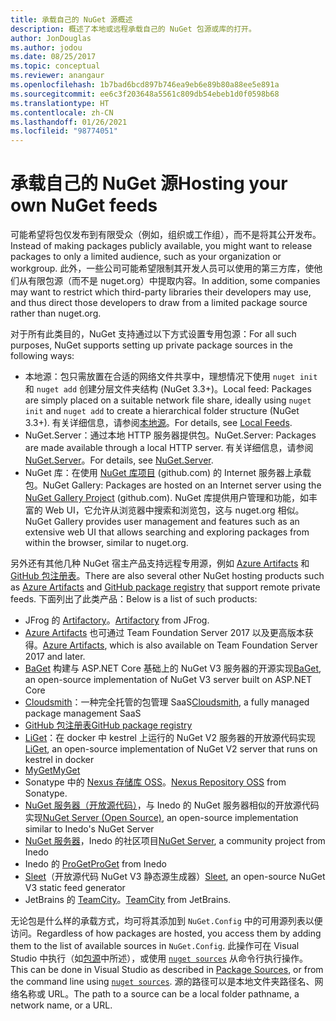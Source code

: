 ```yaml
---
title: 承载自己的 NuGet 源概述
description: 概述了本地或远程承载自己的 NuGet 包源或库的打开。
author: JonDouglas
ms.author: jodou
ms.date: 08/25/2017
ms.topic: conceptual
ms.reviewer: anangaur
ms.openlocfilehash: 1b7bad6bcd897b746ea9eb6e89b80a88ee5e891a
ms.sourcegitcommit: ee6c3f203648a5561c809db54ebeb1d0f0598b68
ms.translationtype: HT
ms.contentlocale: zh-CN
ms.lasthandoff: 01/26/2021
ms.locfileid: "98774051"
---
```

# <a name="hosting-your-own-nuget-feeds"></a><span data-ttu-id="d7578-103">承载自己的 NuGet 源</span><span class="sxs-lookup"><span data-stu-id="d7578-103">Hosting your own NuGet feeds</span></span>

<span data-ttu-id="d7578-104">可能希望将包仅发布到有限受众（例如，组织或工作组），而不是将其公开发布。</span><span class="sxs-lookup"><span data-stu-id="d7578-104">Instead of making packages publicly available, you might want to release packages to only a limited audience, such as your organization or workgroup.</span></span> <span data-ttu-id="d7578-105">此外，一些公司可能希望限制其开发人员可以使用的第三方库，使他们从有限包源（而不是 nuget.org）中提取内容。</span><span class="sxs-lookup"><span data-stu-id="d7578-105">In addition, some companies may want to restrict which third-party libraries their developers may use, and thus direct those developers to draw from a limited package source rather than nuget.org.</span></span>

<span data-ttu-id="d7578-106">对于所有此类目的，NuGet 支持通过以下方式设置专用包源：</span><span class="sxs-lookup"><span data-stu-id="d7578-106">For all such purposes, NuGet supports setting up private package sources in the following ways:</span></span>

- <span data-ttu-id="d7578-107">本地源：包只需放置在合适的网络文件共享中，理想情况下使用 `nuget init` 和 `nuget add` 创建分层文件夹结构 (NuGet 3.3+)。</span><span class="sxs-lookup"><span data-stu-id="d7578-107">Local feed: Packages are simply placed on a suitable network file share, ideally using `nuget init` and `nuget add` to create a hierarchical folder structure (NuGet 3.3+).</span></span> <span data-ttu-id="d7578-108">有关详细信息，请参阅[本地源](../hosting-packages/local-feeds.md)。</span><span class="sxs-lookup"><span data-stu-id="d7578-108">For details, see [Local Feeds](../hosting-packages/local-feeds.md).</span></span>
- <span data-ttu-id="d7578-109">NuGet.Server：通过本地 HTTP 服务器提供包。</span><span class="sxs-lookup"><span data-stu-id="d7578-109">NuGet.Server: Packages are made available through a local HTTP server.</span></span> <span data-ttu-id="d7578-110">有关详细信息，请参阅 [NuGet.Server](../hosting-packages/nuget-server.md)。</span><span class="sxs-lookup"><span data-stu-id="d7578-110">For details, see [NuGet.Server](../hosting-packages/nuget-server.md).</span></span>
- <span data-ttu-id="d7578-111">NuGet 库：在使用 [NuGet 库项目](https://github.com/NuGet/NuGetGallery#build-and-run-the-gallery-in-arbitrary-number-easy-steps) (github.com) 的 Internet 服务器上承载包。</span><span class="sxs-lookup"><span data-stu-id="d7578-111">NuGet Gallery: Packages are hosted on an Internet server using the [NuGet Gallery Project](https://github.com/NuGet/NuGetGallery#build-and-run-the-gallery-in-arbitrary-number-easy-steps) (github.com).</span></span> <span data-ttu-id="d7578-112">NuGet 库提供用户管理和功能，如丰富的 Web UI，它允许从浏览器中搜索和浏览包，这与 nuget.org 相似。</span><span class="sxs-lookup"><span data-stu-id="d7578-112">NuGet Gallery provides user management and features such as an extensive web UI that allows searching and exploring packages from within the browser, similar to nuget.org.</span></span>

<span data-ttu-id="d7578-113">另外还有其他几种 NuGet 宿主产品支持远程专用源，例如 [Azure Artifacts](https://www.visualstudio.com/docs/package/nuget/publish) 和 [GitHub 包注册表](https://help.github.com/articles/configuring-nuget-for-use-with-github-package-registry)。</span><span class="sxs-lookup"><span data-stu-id="d7578-113">There are also several other NuGet hosting products such as [Azure Artifacts](https://www.visualstudio.com/docs/package/nuget/publish) and [GitHub package registry](https://help.github.com/articles/configuring-nuget-for-use-with-github-package-registry) that support remote private feeds.</span></span> <span data-ttu-id="d7578-114">下面列出了此类产品：</span><span class="sxs-lookup"><span data-stu-id="d7578-114">Below is a list of such products:</span></span>

- <span data-ttu-id="d7578-115">JFrog 的 [Artifactory](https://www.jfrog.com/artifactory/)。</span><span class="sxs-lookup"><span data-stu-id="d7578-115">[Artifactory](https://www.jfrog.com/artifactory/) from JFrog.</span></span>
- <span data-ttu-id="d7578-116">[Azure Artifacts](https://www.visualstudio.com/docs/package/nuget/publish) 也可通过 Team Foundation Server 2017 以及更高版本获得。</span><span class="sxs-lookup"><span data-stu-id="d7578-116">[Azure Artifacts](https://www.visualstudio.com/docs/package/nuget/publish), which is also available on Team Foundation Server 2017 and later.</span></span>
- <span data-ttu-id="d7578-117">[BaGet](https://github.com/loic-sharma/BaGet) 构建与 ASP.NET Core 基础上的 NuGet V3 服务器的开源实现</span><span class="sxs-lookup"><span data-stu-id="d7578-117">[BaGet](https://github.com/loic-sharma/BaGet), an open-source implementation of NuGet V3 server built on ASP.NET Core</span></span>
- <span data-ttu-id="d7578-118">[Cloudsmith](https://cloudsmith.io/l/nuget-feed/)：一种完全托管的包管理 SaaS</span><span class="sxs-lookup"><span data-stu-id="d7578-118">[Cloudsmith](https://cloudsmith.io/l/nuget-feed/), a fully managed package management SaaS</span></span>
- [<span data-ttu-id="d7578-119">GitHub 包注册表</span><span class="sxs-lookup"><span data-stu-id="d7578-119">GitHub package registry</span></span>](https://help.github.com/articles/configuring-nuget-for-use-with-github-package-registry)
- <span data-ttu-id="d7578-120">[LiGet](https://github.com/ai-traders/liget)：在 docker 中 kestrel 上运行的 NuGet V2 服务器的开放源代码实现</span><span class="sxs-lookup"><span data-stu-id="d7578-120">[LiGet](https://github.com/ai-traders/liget), an open-source implementation of NuGet V2 server that runs on kestrel in docker</span></span>
- [<span data-ttu-id="d7578-121">MyGet</span><span class="sxs-lookup"><span data-stu-id="d7578-121">MyGet</span></span>](https://myget.org)
- <span data-ttu-id="d7578-122">Sonatype 中的 [Nexus 存储库 OSS](https://www.sonatype.com/nexus-repository-oss)。</span><span class="sxs-lookup"><span data-stu-id="d7578-122">[Nexus Repository OSS](https://www.sonatype.com/nexus-repository-oss) from Sonatype.</span></span>
- <span data-ttu-id="d7578-123">[NuGet 服务器（开放源代码）](https://github.com/svenkle/nuget-server)，与 Inedo 的 NuGet 服务器相似的开放源代码实现</span><span class="sxs-lookup"><span data-stu-id="d7578-123">[NuGet Server (Open Source)](https://github.com/svenkle/nuget-server), an open-source implementation similar to Inedo's NuGet Server</span></span>
- <span data-ttu-id="d7578-124">[NuGet 服务器](http://nugetserver.net/)，Inedo 的社区项目</span><span class="sxs-lookup"><span data-stu-id="d7578-124">[NuGet Server](http://nugetserver.net/), a community project from Inedo</span></span>
- <span data-ttu-id="d7578-125">Inedo 的 [ProGet](https://inedo.com/proget)</span><span class="sxs-lookup"><span data-stu-id="d7578-125">[ProGet](https://inedo.com/proget) from Inedo</span></span>
- <span data-ttu-id="d7578-126">[Sleet](https://github.com/emgarten/sleet)（开放源代码 NuGet V3 静态源生成器）</span><span class="sxs-lookup"><span data-stu-id="d7578-126">[Sleet](https://github.com/emgarten/sleet), an open-source NuGet V3 static feed generator</span></span>
- <span data-ttu-id="d7578-127">JetBrains 的 [TeamCity](https://www.jetbrains.com/teamcity/)。</span><span class="sxs-lookup"><span data-stu-id="d7578-127">[TeamCity](https://www.jetbrains.com/teamcity/) from JetBrains.</span></span>

<span data-ttu-id="d7578-128">无论包是什么样的承载方式，均可将其添加到 `NuGet.Config` 中的可用源列表以便访问。</span><span class="sxs-lookup"><span data-stu-id="d7578-128">Regardless of how packages are hosted, you access them by adding them to the list of available sources in `NuGet.Config`.</span></span> <span data-ttu-id="d7578-129">此操作可在 Visual Studio 中执行（如[包源](../consume-packages/install-use-packages-visual-studio.md#package-sources)中所述），或使用 [`nuget sources`](../reference/cli-reference/cli-ref-sources.md) 从命令行执行操作。</span><span class="sxs-lookup"><span data-stu-id="d7578-129">This can be done in Visual Studio as described in [Package Sources](../consume-packages/install-use-packages-visual-studio.md#package-sources), or from the command line using [`nuget sources`](../reference/cli-reference/cli-ref-sources.md).</span></span> <span data-ttu-id="d7578-130">源的路径可以是本地文件夹路径名、网络名称或 URL。</span><span class="sxs-lookup"><span data-stu-id="d7578-130">The path to a source can be a local folder pathname, a network name, or a URL.</span></span>
